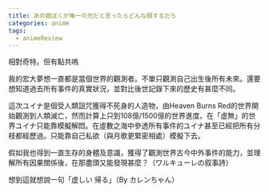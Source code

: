 ```yaml
---
title: あの娘ぼくが唯一の光だと言ったらどんな顔するだろ
categories: anime
tags:
  - animeReview
---
```

相對奇特。但有點共嗚

我的宏大夢想一直都是當個世界的觀測者。不單只觀測自己出生後所有未來。還要想知道過去所有事件的真實狀況，並對比後世記錄下來的歷史有甚麼不同。

這次ユイナ是個受人類詛咒獲得不死身的人造物，由Heaven Burns Red的世界開始觀測到人類滅亡，然而計算上只到108億/1500億的世界進度。在「虛無」的世界ユイナ只能靠模擬解悶。在虛數之海中參透所有事件的ユイナ甚至已經把所有分枝都經歷過。只能靠自己私欲（與月歌更緊密相處）模擬下去。

假如我也得到一直生存的身體及意識，獲得了觀測世界古今中外事件的能力，並理解所有因果關係後，在那盡頭又能發現甚麼？（ワルキューレの叙事詩）

想到這就想說一句「虚しい 帰る」（By カレンちゃん）